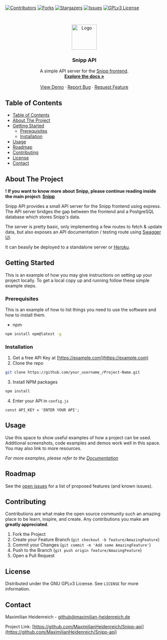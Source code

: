 

<!-- PROJECT SHIELDS -->
<!--
*** I'm using markdown "reference style" links for readability.
*** Reference links are enclosed in brackets [ ] instead of parentheses ( ).
*** See the bottom of this document for the declaration of the reference variables
*** for contributors-url, forks-url, etc. This is an optional, concise syntax you may use.
*** https://www.markdownguide.org/basic-syntax/#reference-style-links
-->
[![Contributors][contributors-shield]][contributors-url]
[![Forks][forks-shield]][forks-url]
[![Stargazers][stars-shield]][stars-url]
[![Issues][issues-shield]][issues-url]
[![GPLv3 License][license-shield]][license-url]



<!-- PROJECT LOGO -->
<br />
<p align="center">
  <a href="https://github.com/MaximilianHeidenreich/Snipp-api">
    <img src="https://www.flaticon.com/svg/static/icons/svg/3408/3408479.svg" alt="Logo" width="80" height="80">
  </a>

  <h3 align="center">Snipp API</h3>

  <p align="center">
    A simple API server for the <a href="https://github.com/MaximilianHeidenreich/Snipp">Snipp frontend</a>.
    <br />
    <a href="https://github.com/MaximilianHeidenreich/Snipp-api"><strong>Explore the docs »</strong></a>
    <br />
    <br />
    <a href="https://snipp.xyz">View Demo</a>
    ·
    <a href="https://github.com/MaximilianHeidenreich/Snipp-api/issues">Report Bug</a>
    ·
    <a href="https://github.com/MaximilianHeidenreich/Snipp-api/issues">Request Feature</a>
  </p>
</p>



<!-- TABLE OF CONTENTS -->
## Table of Contents

- [Table of Contents](#table-of-contents)
- [About The Project](#about-the-project)
- [Getting Started](#getting-started)
  - [Prerequisites](#prerequisites)
  - [Installation](#installation)
- [Usage](#usage)
- [Roadmap](#roadmap)
- [Contributing](#contributing)
- [License](#license)
- [Contact](#contact)



<!-- ABOUT THE PROJECT -->
## About The Project

**! If you want to know more about Snipp, please continue reading inside the main project: [Snipp](https://github.com/MaximilianHeidenreich/Snipp)**

Snipp API provides a small API server for the Snipp frontend using express. The API server bridges the gap between the frontend and a PostgreSQL database which stores Snipp's data.

The server is pretty basic, only implementing a few routes to fetch & update data, but also exposes an API documentation / testing route using [Swagger UI](https://swagger.io/tools/swagger-ui/).

It can beasily be deployed to a standalone server or [Heroku](https://heroku.com/).


<!-- GETTING STARTED -->
## Getting Started

This is an example of how you may give instructions on setting up your project locally.
To get a local copy up and running follow these simple example steps.

### Prerequisites

This is an example of how to list things you need to use the software and how to install them.
* npm
```sh
npm install npm@latest -g
```

### Installation

1. Get a free API Key at [https://example.com](https://example.com)
2. Clone the repo
```sh
git clone https://github.com/your_username_/Project-Name.git
```
3. Install NPM packages
```sh
npm install
```
4. Enter your API in `config.js`
```JS
const API_KEY = 'ENTER YOUR API';
```



<!-- USAGE EXAMPLES -->
## Usage

Use this space to show useful examples of how a project can be used. Additional screenshots, code examples and demos work well in this space. You may also link to more resources.

_For more examples, please refer to the [Documentation](https://example.com)_



<!-- ROADMAP -->
## Roadmap

See the [open issues](https://github.com/MaximilianHeidenreich/Snipp-api/issues) for a list of proposed features (and known issues).



<!-- CONTRIBUTING -->
## Contributing

Contributions are what make the open source community such an amazing place to be learn, inspire, and create. Any contributions you make are **greatly appreciated**.

1. Fork the Project
2. Create your Feature Branch (`git checkout -b feature/AmazingFeature`)
3. Commit your Changes (`git commit -m 'Add some AmazingFeature'`)
4. Push to the Branch (`git push origin feature/AmazingFeature`)
5. Open a Pull Request



<!-- LICENSE -->
## License

Distributed under the GNU GPLv3 License. See `LICENSE` for more information.



<!-- CONTACT -->
## Contact

Maximilian Heidenreich - github@maximilian-heidenreich.de

Project Link: [https://github.com/MaximilianHeidenreich/Snipp-api](https://github.com/MaximilianHeidenreich/Snipp-api)







<!-- MARKDOWN LINKS & IMAGES -->
<!-- https://www.markdownguide.org/basic-syntax/#reference-style-links -->
[contributors-shield]: https://img.shields.io/github/contributors/MaximilianHeidenreich/Snipp-api.svg?style=flat-square
[contributors-url]: https://github.com/MaximilianHeidenreich/Snipp-api/graphs/contributors
[forks-shield]: https://img.shields.io/github/forks/MaximilianHeidenreich/Snipp-api?style=flat-square
[forks-url]: https://github.com/MaximilianHeidenreich/Snipp-api/network
[stars-shield]: https://img.shields.io/github/stars/MaximilianHeidenreich/Snipp-api?style=flat-square
[stars-url]: https://github.com/MaximilianHeidenreich/Snipp-api/stargazers
[issues-shield]: https://img.shields.io/github/issues/MaximilianHeidenreich/Snipp-api?style=flat-square
[issues-url]: https://github.com/MaximilianHeidenreich/Snipp-api/issues
[license-shield]: https://img.shields.io/github/license/MaximilianHeidenreich/Snipp-api?style=flat-square
[license-url]: https://github.com/MaximilianHeidenreich/Snipp-api/blob/master/LICENSE.md
[product-screenshot]: images/screenshot.png
